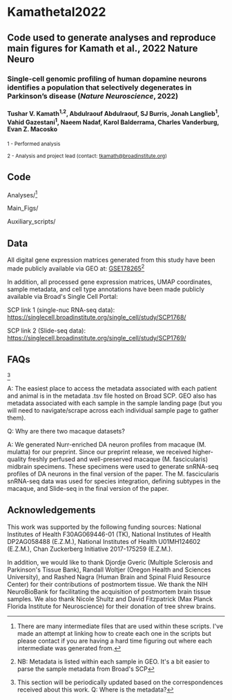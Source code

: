 # Kamathetal2022
## Code used to generate analyses and reproduce main figures for Kamath et al., 2022 Nature Neuro

### Single-cell genomic profiling of human dopamine neurons identifies a population that selectively degenerates in Parkinson’s disease (_Nature Neuroscience_, 2022)
#### Tushar V. Kamath<sup>1,2</sup>, Abdulraouf Abdulraouf, SJ Burris, Jonah Langlieb<sup>1</sup>, Vahid Gazestani<sup>1</sup>, Naeem Nadaf, Karol Balderrama, Charles Vanderburg, Evan Z. Macosko

<sup>1 -  Performed analysis</sup>

<sup>2 - Analysis and project lead (contact: tkamath@broadinstitute.org)</sup> 

## Code

Analyses/[^1]

Main_Figs/

Auxiliary_scripts/

## Data
All digital gene expression matrices generated from this study have been made publicly available via GEO at: [GSE178265](https://www.ncbi.nlm.nih.gov/geo/query/acc.cgi?acc=GSE178265)[^2]

[^1]: There are many intermediate files that are used within these scripts. I've made an attempt at linking how to create each one in the scripts but please contact if you are having a hard time figuring out where each intermediate was generated from.
[^2]: NB: Metadata is listed within each sample in GEO. It's a bit easier to parse the sample metadata from Broad's SCP

In addition, all processed gene expression matrices, UMAP coordinates, sample metadata, and cell type annotations have been made publicly available via Broad's Single Cell Portal:

SCP link 1 (single-nuc RNA-seq data): https://singlecell.broadinstitute.org/single_cell/study/SCP1768/


SCP link 2 (Slide-seq data): https://singlecell.broadinstitute.org/single_cell/study/SCP1769/

## FAQs 
[^3]
[^3]: This section will be periodically updated based on the correspondences received about this work.
Q: Where is the metadata?

A: The easiest place to access the metadata associated with each patient and animal is in the metadata .tsv file hosted on Broad SCP. GEO also has metadata associated with each sample in the sample landing page (but you will need to navigate/scrape across each individual sample page to gather them).

Q: Why are there two macaque datasets?

A: We generated Nurr-enriched DA neuron profiles from macaque (M. mulatta) for our preprint. Since our preprint release, we received higher-quality freshly perfused and well-preserved macaque (M. fascicularis) midbrain specimens. These specimens were used to generate snRNA-seq profiles of DA neurons in the final version of the paper. The M. fascicularis snRNA-seq data was used for species integration, defining subtypes in the macaque, and Slide-seq in the final version of the paper.

## Acknowledgements
This work was supported by the following funding sources: National Institutes of Health F30AG069446-01 (TK), National Institutes of Health DP2AG058488 (E.Z.M.), National Institutes of Health U01MH124602 (E.Z.M.), Chan Zuckerberg Initiative 2017-175259 (E.Z.M.).

In addition, we would like to thank Djordje Gveric (Multiple Sclerosis and Parkinson's Tissue Bank), Randall Woltjer (Oregon Health and Sciences University), and Rashed Nagra (Human Brain and Spinal Fluid Resource Center) for their contributions of postmortem tissue. We thank the NIH NeuroBioBank for facilitating the acquisition of postmortem brain tissue samples. We also thank Nicole Shultz and David Fitzpatrick (Max Planck Florida Institute for Neuroscience) for their donation of tree shrew brains. 
